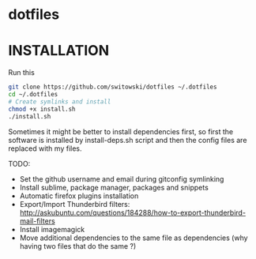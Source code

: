 dotfiles
========

# INSTALLATION

Run this
```sh
git clone https://github.com/switowski/dotfiles ~/.dotfiles
cd ~/.dotfiles
# Create symlinks and install
chmod +x install.sh
./install.sh
```

Sometimes it might be better to install dependencies first,
so first the software is installed by install-deps.sh script
and then the config files are replaced with my files.


TODO:
* Set the github username and email during gitconfig symlinking
* Install sublime, package manager, packages and snippets
* Automatic firefox plugins installation
* Export/Import Thunderbird filters: http://askubuntu.com/questions/184288/how-to-export-thunderbird-mail-filters
* Install imagemagick
* Move additional dependencies to the same file as dependencies (why having two files that do the same ?)